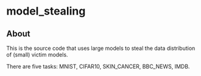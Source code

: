 # model_stealing
## About
This is the source code that uses large models to steal the data distribution of (small) victim models.

There are five tasks: MNIST, CIFAR10, SKIN_CANCER, BBC_NEWS, IMDB.
